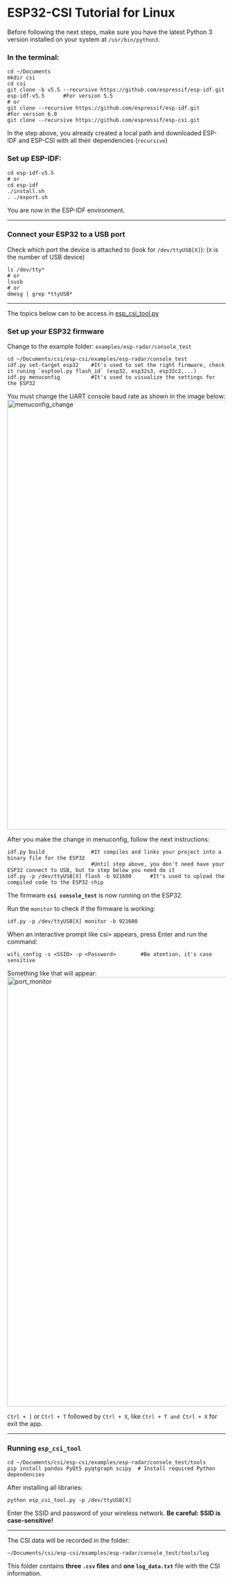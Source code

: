 # ESP32-CSI Tutorial for Linux

Before following the next steps, make sure you have the latest Python 3 version installed on your system at `/usr/bin/python3`.

### In the terminal:

```
cd ~/Documents
mkdir csi
cd csi
git clone -b v5.5 --recursive https://github.com/espressif/esp-idf.git esp-idf-v5.5      #For version 5.5
# or
git clone --recursive https://github.com/espressif/esp-idf.git        #For version 6.0
git clone --recursive https://github.com/espressif/esp-csi.git
```
In the step above, you already created a local path and downloaded ESP-IDF and ESP-CSI with all their dependencies (`recursive`)

### Set up ESP-IDF:

```
cd esp-idf-v5.5
# or
cd esp-idf
./install.sh
. ./export.sh
```

You are now in the ESP-IDF environment.

---

### Connect your ESP32 to a USB port

Check which port the device is attached to (look for `/dev/ttyUSB[X]`):      (`X` is the number of USB device)

```
ls /dev/tty*
# or
lsusb
# or
dmesg | grep *ttyUSB*
```

---
The topics below can to be access in [esp_csi_tool.py](https://github.com/espressif/esp-csi/blob/master/examples/esp-radar/console_test/README.md)

### Set up your ESP32 firmware

Change to the example folder: `examples/esp-radar/console_test`

```
cd ~/Documents/csi/esp-csi/examples/esp-radar/console_test
idf.py set-target esp32    #It's used to set the right firmware, check it runing `esptool.py flash_id` (esp32, esp32s3, esp32c2,...)
idf.py menuconfig          #It's used to visualize the settings for the ESP32
```
You must change the UART console baud rate as shown in the image below:
<img width="1909" height="991" alt="menuconfig_change" src="https://github.com/user-attachments/assets/0592bd2c-6eb9-4583-944d-347a714d77e2" />

After you make the change in menuconfig, follow the next instructions:
```
idf.py build               #It compiles and links your project into a binary file for the ESP32
                           #Until step above, you don't need have your ESP32 connect to USB, but to step below you need do it
idf.py -p /dev/ttyUSB[X] flash -b 921600      #It's used to upload the compiled code to the ESP32 chip
```
The firmware **`csi console_test`** is now running on the ESP32.

Run the `monitor` to check if the firmware is working:
```
idf.py -p /dev/ttyUSB[X] monitor -b 921600
```
When an interactive prompt like csi> appears, press Enter and run the command:
```
wifi_config -s <SSID> -p <Password>        #Be atention, it's case sensitive
```
Something like that will appear:
<img width="1909" height="991" alt="port_monitor" src="https://github.com/user-attachments/assets/3d0bca98-6c22-430f-9e25-1e48b31660e5" />

`Ctrl + ]` or `Ctrl + T` followed by `Ctrl + X`, like `Ctrl + T and Ctrl + X` for exit the app.

---
### Running `esp_csi_tool`

```
cd ~/Documents/csi/esp-csi/examples/esp-radar/console_test/tools
pip install pandas PyQt5 pyqtgraph scipy  # Install required Python dependencies
```

After installing all libraries:

```
python esp_csi_tool.py -p /dev/ttyUSB[X]
```

Enter the SSID and password of your wireless network. **Be careful: SSID is case-sensitive!**

---
The CSI data will be recorded in the folder:  
```
~/Documents/csi/esp-csi/examples/esp-radar/console_test/tools/log
```

This folder contains **three `.csv` files** and **one `log_data.txt`** file with the CSI information.


